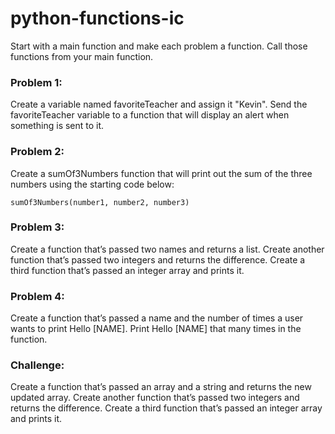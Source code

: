 # python-functions-ic

Start with a main function and make each problem a function. Call those functions from your main function.

### Problem 1:
Create a variable named favoriteTeacher and assign it "Kevin". Send the favoriteTeacher variable to a function that will display an alert when something is sent to it.

### Problem 2:
Create a sumOf3Numbers function that will print out the sum of the three numbers using the starting code below:
```
sumOf3Numbers(number1, number2, number3)
```

### Problem 3:
Create a function that’s passed two names and returns a list. Create another function that’s passed two integers and returns the difference. Create a third function that’s passed an integer array and prints it.

### Problem 4:
Create a function that’s passed a name and the number of times a user wants to print Hello [NAME]. Print Hello [NAME] that many times in the function.

### Challenge:
Create a function that’s passed an array and a string and returns the new updated array. Create another function that’s passed two integers and returns the difference. Create a third function that’s passed an integer array and prints it.
